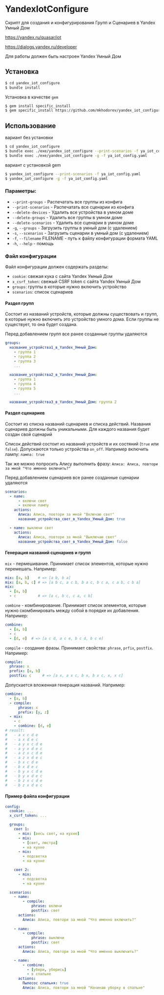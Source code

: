# YandexIotConfigure

Скрипт для создания и конфигурирования Групп и Сценариев в Yandex Умный Дом

https://yandex.ru/quasar/iot

https://dialogs.yandex.ru/developer

Для работы должен быть настроен Yandex Умный Дом

## Установка
```bash
$ cd yandex_iot_configure
$ bundle install
```

Установка в качестве `gem`
```bash
$ gem install specific_install
$ gem specific_install https://github.com/mkhodorev/yandex_iot_configure.git
```

## Использование
вариант без установки
```bash
$ cd yandex_iot_configure
$ bundle exec ./exe/yandex_iot_configure --print-scenarios -f ya_iot_config.yaml
$ bundle exec ./exe/yandex_iot_configure -g -f ya_iot_config.yaml
```

вариант с установкой gem
```bash
$ yandex_iot_configure --print-scenarios -f ya_iot_config.yaml
$ yandex_iot_configure -g -f ya_iot_config.yaml
```
### Параметры:

- `--print-groups` - Распечатать все группы из конфига
- `--print-scenarios` - Распечатать все сценарии из конфига
- `--delete-devices` - Удалить все устройства в умном доме
- `--delete-groups` - Удалить все группы в умном доме
- `--delete-scenarios` - Удалить все сценарии в умном доме
- `-g`, `--groups` - Загрузить группы в умный дом (с удалением)
- `-s`, `--scenarios` - Загрузить сценарии в умный дом (с удалением)
- `-f`, `--filename` FILENAME - путь к файлу конфигурации формата YAML
- `-h`, `--help` - помощь

### Файл конфигурации
Файл конфигурации должен содержать разделы:
 - `cookie`: свежая кука с сайта Yandex Умный Дом
 - `x_csrf_token`: свежый CSRF token с сайта Yandex Умный Дом
 - `groups`: группы в которые нужно включить устройство
 - `scenarios`: список сценариев

#### Раздел групп
Состоит из названий устройств, которые должны существовать и групп, в которые нужно включить это устройство умного дома. Если группы не существует, то она будет создана.

Перед добавлением групп все ранее созданные группы удаляются

```yaml
groups:
  название_устройства1_в_Yandex_Умный_Дом:
    - группа 1
    - группа 2
    - группа 3
    ...
  
  название_устройства2_в_Yandex_Умный_Дом:
    - группа 1
    - группа 4
    - группа 5
    ...

  название_устройства3_в_Yandex_Умный_Дом: группа 2
```

#### Раздел сценариев

Состоит из списка названий сценариев и списка действий. Названия сценариев должны быть уникальными. Для каждого названия будет создан свой сценарий

Список действий состоит из названий устройств и их состяний (`true` или `false`). Допускаются только устройства `on_off`. Например включить лампу: `лампа: true`

Так же можно попросить Алису выполнить фразу: `Алиса: Алиса, повтори за мной "Что именно включить?"`

Перед добавлением сценариев все ранее созданные сценарии удаляются

```yaml
scenarios:
  - name:
      - включи свет
      - включи лампу
    actions:
      Алиса: Алиса, повтори за мной "Включаю свет"
      название_устройства_свет_в_Yandex_Умный_Дом: true

  - name: выключи свет
    actions:
      Алиса: Алиса, повтори за мной "Выключаю свет"
      название_устройства_свет_в_Yandex_Умный_Дом: false
```

#### Генерация названий сценариев и групп

`mix` - пермешивание. Принимает список элементов, которые нужно перемешать. Например:
```yaml
mix: [a, b]    # => [a b, b a]
mix: [a, b, c] # => [a b c, a c b, b a c, b c a, c a b, c b a]
mix:
  - [a, b]
  - c          # => [a c, b c, c a, c b]
```

`combine` - комбинирование. Принимает список элементов, которые нужно скомбинировать между собой в порядке их добавления. Например:
```yaml
combine:
  - [a, b]
  - c 
  - [d, e]  # => [a c d, a c e, b c d, b c e]
```

`compile` - создание фразы. Принимает свойства: `phrase`, `prfix`, `postfix`. Например:
```yaml
compile:
  phrase: x
  prefix: [a, b]
  postfix: c     # => [a x, a x c, b x, b x c, x, x c]
```

Допускается вложенная генерация названий. Например:
```yaml
combine:
  - [a, b]
  - compile:
      phrase: x
      prefix: [y, z]
  - mix:
    - c
    - combine: [d, e]
# result:
#   - a x c d e
#   - a x d e c
#   - a y x c d e
#   - a y x d e c
#   - a z x c d e
#   - a z x d e c
#   - b x c d e
#   - b x d e c
#   - b y x c d e
#   - b y x d e c
#   - b z x c d e
#   - b z x d e c
```

#### Пример файла конфигурации
```yaml
config:
  cookie: ...
  x_csrf_token: ...

  groups:
    свет 1:
      - mix: [весь свет, на кухне]
      - mix:
        - [свет, люстра]
        - на кухне
      - mix:
        - подсветка
        - на кухне

    свет 2:
      - mix:
        - подсветка
        - на кухне

  scenarios:
    - name:
        - compile:
            phrase: включи
            postfix: свет
      actions:
        Алиса: Алиса, повтори за мной "Что именно включить?"
    
    - name:
        - compile:
            phrase: выключи
            postfix: свет
      actions:
        Алиса: Алиса, повтори за мной "Что именно выключить?"

    - name:
        - combine:
          - [убери, уберись]
          - в спальне
      actions:
        Пылесос спальня: true
        Алиса: Алиса, повтори за мной "Начинаю уборку в спальне"
```
